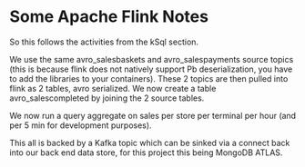 # Some Apache Flink Notes

So this follows the activities from the kSql section.

We use the same avro_salesbaskets and avro_salespayments source topics (this is because flink does not natively support Pb deserialization, you have to add the libraries to your containers). These 2 topics are then pulled into flink as 2 tables, avro serialized. We now create a table avro_salescompleted by joining the 2 source tables. 

We now run a query aggregate on sales per store per terminal per hour (and per 5 min for development purposes).

This all is backed by a Kafka topic which can be sinked via a connect back into our back end data store, for this project this being MongoDB ATLAS.